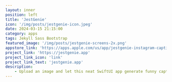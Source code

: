 ```yaml
---
layout: inner
position: left
title: 'JestGenie'
icon: '/img/posts/jestgenie-icon.jpeg'
date: 2024-03-15 21:15:00
category: apps
tags: Jekyll Sass Bootstrap
featured_image: '/img/posts/jestgenie-screens-2x.png'
appstore_link: 'https://apps.apple.com/us/app/jestgenie-instagram-captions/id6474176838'
project_link: 'https://jestgenie.app'
project_link_icon: 'link'
project_link_text: 'jestgenie.app'
description:
    - Upload an image and let this neat SwiftUI app generate funny captions with the help of the latest GPT models from OpenAI.
---
```

